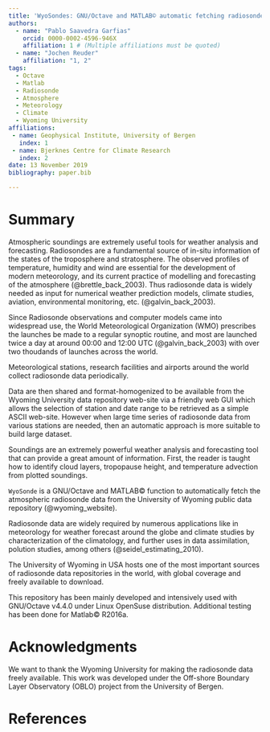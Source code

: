 ```yaml
---
title: 'WyoSondes: GNU/Octave and MATLAB© automatic fetching radiosonde time-series from the Wyoming University data repository'
authors:
  - name: "Pablo Saavedra Garfias"
    orcid: 0000-0002-4596-946X
    affiliation: 1 # (Multiple affiliations must be quoted)
  - name: "Jochen Reuder"
    affiliation: "1, 2"
tags:
  - Octave 
  - Matlab
  - Radiosonde
  - Atmosphere
  - Meteorology
  - Climate
  - Wyoming University
affiliations:
 - name: Geophysical Institute, University of Bergen
   index: 1
 - name: Bjerknes Centre for Climate Research
   index: 2
date: 13 November 2019
bibliography: paper.bib

---
```


# Summary

Atmospheric soundings are extremely useful tools for weather analysis and forecasting. Radiosondes are a fundamental source of in-situ information of
the states of the troposphere and stratosphere.
The observed profiles of temperature, humidity and wind are essential for the development of modern meteorology, and its current practice of modelling and forecasting of the atmosphere (@brettle_back_2003). Thus radiosonde data is widely needed as input for numerical weather
prediction models, climate studies, aviation, environmental monitoring, etc.  (@galvin_back_2003).

Since Radiosonde observations and computer models came into widespread use, the World Meteorological Organization (WMO) prescribes the launches be made to a regular synoptic routine, and most are launched twice a day at around 00:00 and 12:00 UTC (@galvin_back_2003) with over two thoudands of launches across the world.

Meteorological stations, research facilities and airports around the world
collect radiosonde data periodically. 

Data are then shared and format-homogenized to be available from the Wyoming University data repository web-site via a
friendly web GUI which allows the selection of station and date range to be
retrieved as a simple ASCII web-site. However when large time series of
radiosonde data from various stations are needed, then an automatic approach
is more suitable to build large dataset.

Soundings are an extremely powerful weather analysis and forecasting tool that can provide a great amount of information. First, the reader is taught how to identify cloud layers, tropopause height, and temperature advection from plotted soundings.

```WyoSonde``` is a GNU/Octave and MATLAB© function to automatically fetch the atmospheric radiosonde data from the University of Wyoming public data repository (@wyoming_website). 

Radiosonde data are widely required by numerous applications like in meteorology for weather forecast around the globe and climate studies by characterization of the climatology, and further uses in data assimilation, polution studies, among others (@seidel_estimating_2010).

The University of Wyoming in USA hosts one of the most important sources of radiosonde data repositories in the world, with global coverage and freely available to download.

This repository has been mainly developed and intensively used with GNU/Octave v4.4.0 under Linux OpenSuse distribution. Additional testing has been done for Matlab© R2016a.

# Acknowledgments
We want to thank the Wyoming University for making the radiosonde data freely
available. This work was developed under the Off-shore Boundary Layer
Observatory (OBLO) project from the University of Bergen.

# References
